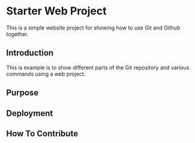 # Starter Web Project

This is a simple website project for
showing how to use Git and Github together.

## Introduction

This is example is to show different parts
of the Git repository and various commands using 
a web project. 

## Purpose

## Deployment

## How To Contribute
